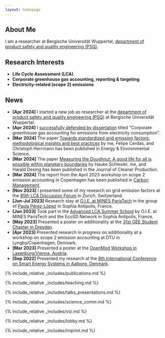 ```yaml
---
layout: homepage
---
```


## About Me

I am a researcher at Bergische Universität Wuppertal, <a href="https://psq.uni-wuppertal.de/de/ueber-uns/team/">department of product safety and quality engineering (PSQ)</a>.

## Research Interests

- **Life Cycle Assessment (LCA)**
- **Corporate greenhouse gas accounting, reporting & targeting**
- **Electricity-related (scope 2) emissions**

## News
- **[Apr 2024]** I started a new job as researcher at the <a href="https://psq.uni-wuppertal.de/de/">department of product safety and quality engineering (PSQ)</a> at Bergische Universität Wuppertal.
- **[Apr 2024]** I <a href="https://www.linkedin.com/feed/update/urn:li:activity:7183384790367121408/">successfully defended by dissertation</a> titled "Corporate greenhouse gas accounting for emissions from electricity consumption".
- **[Mar 2024]** The paper <a href="https://www.sciencedirect.com/science/article/pii/S0959652624008953?via%3Dihub">Towards standardized grid emission factors: methodological insights and best practices</a> by me, Felipe Cerdas, and Christoph Herrmann has been published in Energy & Environmental Science.
- **[Mar 2024]** The paper <a href="https://www.sciencedirect.com/science/article/pii/S0959652624008953?via%3Dihub">Measuring the Doughnut: A good life for all is possible within planetary boundaries</a> by Hauke Schlesier, me, and Harald Desing has been published in the Journal of Cleaner Production.
- **[Mar 2024]** The report from the April 2023 workshop on scope 2 emission accounting in Copenhagen has been published in <a href="https://www.tandfonline.com/doi/full/10.1080/17583004.2024.2324813">Carbon Management</a>.
- **[Nov 2023]** I presented some of my research on grid emission factors at the <a href="https://lca-forum.ch/forum?tx_news_pi1%5BactbackPid%5D=1&tx_news_pi1%5Baction%5D=detail&tx_news_pi1%5Bcontroller%5D=News&tx_news_pi1%5Bnews%5D=84&cHash=9f2fc0a4f6f64f0d98e093230d4dd9a7">85th LCA Discussion Forum</a> in Zurich, Switzerland.
- **[Jun-Jul 2023]** Research stay at <a href="https://mines-paristech.eu/Research-valorization/Fields-of-Research/Energy-and-processes/O.I.E.-Centre-Observation-Impacts-Energy/">O.I.E. at MINES ParisTech</a>   in the group of <a href="https://www.researchgate.net/profile/Paula-Perez-Lopez-2">Paula Pérez-López</a> in Sophia Antipolis, France.
- **[Jun 2023]** Took part in the <a href="https://www.ecosd.fr/wp-content/uploads/2023/04/PROGRAM_Advanced_LCA_Methodologies_June2023_vf.pdf">Advanced LCA Summer School</a> by O.I.E. at MINES ParisTech and the EcoSD Network in Sophia Antipolis, France.
- **[May 2023]** Presented a poster on additionality at the <a href="https://gee.de/31-student-chapter-am-04-mai-2023-call-for-papers-and-posters/">31st GEE Student Chapter in Dresden</a>.
- **[Apr 2023]** Presented research in progress on additionality at a workshop on scope 2 emission accounting at DTU in Lyngby/Copenhagen, Denmark.
- **[Mar 2023]** Presented a poster at the <a href="https://forum.openmod.org/t/registrations-now-open-for-vienna-laxenburg-workshop-in-march-2023/3606/5">OpenMod Workshop in Laxenburg/Vienna, Austria</a>.
- **[Sep 2022]** Presented my research at the <a href="https://smartenergysystems.eu/2022-2/">8th International Conference on Smart Energy Systems in Aalborg, Denmark</a>.

{% include_relative _includes/publications.md %}

{% include_relative _includes/teaching.md %}

{% include_relative _includes/talks_presentations.md %}

{% include_relative _includes/science_comm.md %}

{% include_relative _includes/viz.md %}

{% include_relative _includes/lobby.md %}

{% include_relative _includes/imprint.md %}
